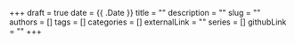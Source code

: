 +++ 
draft = true
date = {{ .Date }}
title = ""
description = ""
slug = ""
authors = []
tags = []
categories = []
externalLink = ""
series = []
githubLink = ""
+++
